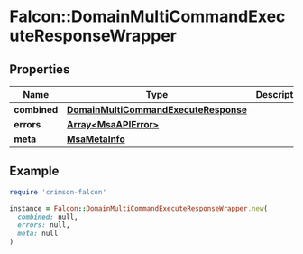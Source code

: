 # Falcon::DomainMultiCommandExecuteResponseWrapper

## Properties

| Name | Type | Description | Notes |
| ---- | ---- | ----------- | ----- |
| **combined** | [**DomainMultiCommandExecuteResponse**](DomainMultiCommandExecuteResponse.md) |  |  |
| **errors** | [**Array&lt;MsaAPIError&gt;**](MsaAPIError.md) |  |  |
| **meta** | [**MsaMetaInfo**](MsaMetaInfo.md) |  |  |

## Example

```ruby
require 'crimson-falcon'

instance = Falcon::DomainMultiCommandExecuteResponseWrapper.new(
  combined: null,
  errors: null,
  meta: null
)
```

